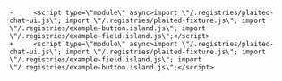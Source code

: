     -     <script type=\"module\" async>import \"/.registries/plaited-chat-ui.js\"; import \"/.registries/plaited-fixture.js\"; import \"/.registries/example-button.island.js\"; import \"/.registries/example-field.island.js\";</script>
    +     <script type=\"module\" async>import \"/.registries/plaited-chat-ui.js\"; import \"/.registries/plaited-fixture.js\"; import \"/.registries/example-field.island.js\"; import \"/.registries/example-button.island.js\";</script>
